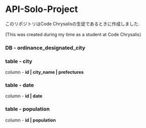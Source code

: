 # API-Solo-Project

このリポジトリはCode Chrysalisの生徒であるときに作成しました.

(This was created during my time as a student at Code Chrysalis）


### DB - ordinance_designated_city

### table - city

column - **id | city_name | prefectures**
 

### table - date

column - **id | date**

### table - population

column - **id | population**
